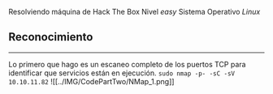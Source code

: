 Resolviendo máquina de Hack The Box 
Nivel *easy*
Sistema Operativo *Linux*

## Reconocimiento
-----------------------------------
Lo primero que hago es un escaneo completo de los puertos TCP para identificar que servicios están en ejecución.
```sudo nmap -p- -sC -sV 10.10.11.82```	
![[../IMG/CodePartTwo/NMap_1.png]]